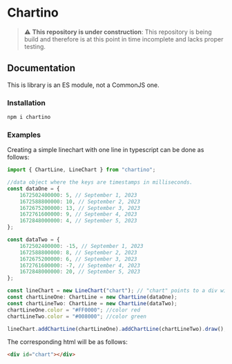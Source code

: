 # Chartino

> :warning: **This repository is under construction**: This repository is being build and therefore is at this point in time incomplete and lacks proper testing.

## Documentation

This is library is an ES module, not a CommonJS one.

### Installation

```sh
npm i chartino
```

### Examples

Creating a simple linechart with one line in typescript can be done as follows:

```typescript
import { ChartLine, LineChart } from "chartino";

//data object where the keys are timestamps in milliseconds.
const dataOne = {
    1672502400000: 5, // September 1, 2023
    1672588800000: 10, // September 2, 2023
    1672675200000: 13, // September 3, 2023
    1672761600000: 9, // September 4, 2023
    1672848000000: 4, // September 5, 2023
};

const dataTwo = {
    1672502400000: -15, // September 1, 2023
    1672588800000: 8, // September 2, 2023
    1672675200000: 6, // September 3, 2023
    1672761600000: -7, // September 4, 2023
    1672848000000: 20, // September 5, 2023
};

const lineChart = new LineChart("chart"); // "chart" points to a div with chart as id.
const chartLineOne: ChartLine = new ChartLine(dataOne);
const chartLineTwo: ChartLine = new ChartLine(dataTwo);
chartLineOne.color = "#FF0000"; //color red
chartLineTwo.color = "#008000"; //color green

lineChart.addChartLine(chartLineOne).addChartLine(chartLineTwo).draw();
```

The corresponding html will be as follows:

```html
<div id="chart"></div>
```
